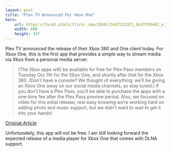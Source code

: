 ```yaml
---
layout: post
title: "Plex TV Announced For Xbox One"
hero:
    url: https://farm3.staticflickr.com/2950/15457222371_9cd7f95442_o.jpg
    width: 600
    height: 337
---
```

Plex TV announced the release of their Xbox 360 and One client today.
For Xbox One, this is the first app that provides a simple way to stream
media via Xbox from a personal media server.

>(The Xbox apps will) be available for free for Plex Pass members on Tuesday Oct 7th for the Xbox One, and shortly after that for the Xbox 360. (Don’t have a console? We thought of everything: we’ll be giving an Xbox One away on our social media channels, so stay tuned.) If you don’t have a Plex Pass, you’ll be able to purchase the apps with a one-time fee after the Plex Pass preview period. Also, we focused on video for this initial release; rest easy knowing we’re working hard on adding photo and music support, but we didn’t want to wait to get it into your hands!

[Original Article](https://blog.plex.tv/2014/10/05/plex-xbox-one-xbox-360/)

Unfortunately, this app will not be free. I am still looking forward the expected release of a media player for Xbox One that comes with DLNA support.
